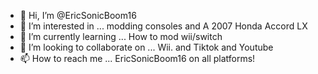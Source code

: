 - 👋 Hi, I’m @EricSonicBoom16
- 👀 I’m interested in ... modding consoles and A 2007 Honda Accord LX
- 🌱 I’m currently learning ... How to mod wii/switch
- 💞️ I’m looking to collaborate on ... Wii. and Tiktok and Youtube
- 📫 How to reach me ... EricSonicBoom16 on all platforms!
